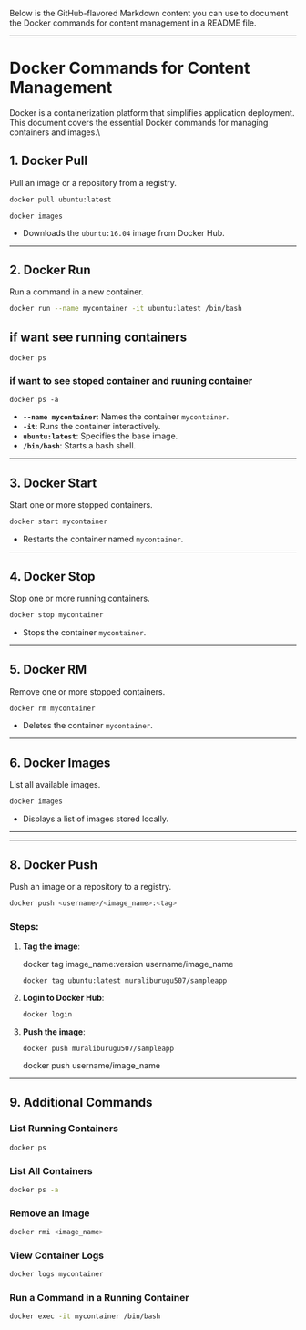 
Below is the GitHub-flavored Markdown content you can use to document the Docker commands for content management in a README file.

---

# Docker Commands for Content Management

Docker is a containerization platform that simplifies application deployment. This document covers the essential Docker commands for managing containers and images.\


## **1. Docker Pull**
Pull an image or a repository from a registry.

```bash
docker pull ubuntu:latest
```

```
docker images
```

- Downloads the `ubuntu:16.04` image from Docker Hub.


---

## **2. Docker Run**
Run a command in a new container.

```bash
docker run --name mycontainer -it ubuntu:latest /bin/bash
```
## if want see running containers

```
docker ps
```

### if want to see stoped container and ruuning container 

```
docker ps -a
```

- **`--name mycontainer`**: Names the container `mycontainer`.
- **`-it`**: Runs the container interactively.
- **`ubuntu:latest`**: Specifies the base image.
- **`/bin/bash`**: Starts a bash shell.

---

## **3. Docker Start**
Start one or more stopped containers.

```bash
docker start mycontainer
```

- Restarts the container named `mycontainer`.

---

## **4. Docker Stop**
Stop one or more running containers.

```bash
docker stop mycontainer
```

- Stops the container `mycontainer`.

---

## **5. Docker RM**
Remove one or more stopped containers.

```bash
docker rm mycontainer
```

- Deletes the container `mycontainer`.

---

## **6. Docker Images**
List all available images.

```bash
docker images
```

- Displays a list of images stored locally.

---

---

## **8. Docker Push**
Push an image or a repository to a registry.

```bash
docker push <username>/<image_name>:<tag>
```

### Steps:
1. **Tag the image**:

   docker tag image_name:version  username/image_name


   ```
   docker tag ubuntu:latest muraliburugu507/sampleapp
   ```
2. **Login to Docker Hub**:
   ```bash
   docker login
   ```
3. **Push the image**:

    ```
    docker push muraliburugu507/sampleapp
    ```


   
   docker push username/image_name


---

## **9. Additional Commands**

### **List Running Containers**
```bash
docker ps
```

### **List All Containers**
```bash
docker ps -a
```

### **Remove an Image**
```bash
docker rmi <image_name>
```

### **View Container Logs**
```bash
docker logs mycontainer
```

### **Run a Command in a Running Container**
```bash
docker exec -it mycontainer /bin/bash
```
